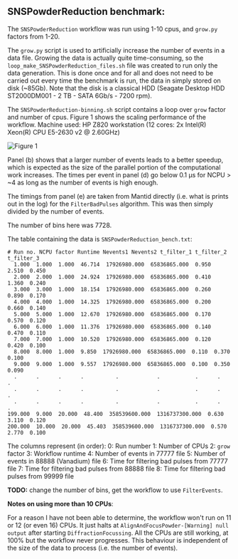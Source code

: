 ## SNSPowderReduction benchmark:

The `SNSPowderReduction` workflow was run using 1-10 cpus, and `grow.py` factors from 1-20.

The `grow.py` script is used to artificially increase the number of events in a data file.
Growing the data is actually quite time-consuming, so the `loop_make_SNSPowderReduction_files.sh` 
file was created to run only the data generation. This is done once and for all and does not need 
to be carried out every time the benchmark is run, the data in simply stored on disk (~85Gb). Note 
that the disk is a classical HDD (Seagate Desktop HDD ST2000DM001 - 2 TB - SATA 6Gb/s - 7200 rpm).

The `SNSPowderReduction-binning.sh` script contains a loop over `grow` factor and number of cpus.
Figure 1 shows the scaling performance of the workflow. Machine used: HP Z820 workstation (12 
cores: 2x Intel(R) Xeon(R) CPU E5-2630 v2 @ 2.60GHz)

![Figure 1](https://raw.githubusercontent.com/nvaytet/data-reduction-hardware-requirements/master/benchmarks/SNSPowderReduction_bench.png)

Panel (b) shows that a larger number of events leads to a better speedup, which is expected as the 
size of the parallel portion of the computational work increases. The times per event in panel (d) 
go below 0.1 &mu;s for NCPU > ~4 as long as the number of events is high enough.

The timings from panel (e) are taken from Mantid directly (i.e. what is prints out in the log) for
the `FilterBadPulses` algorithm. This was then simply divided by the number of events.

The number of bins here was 7728.

The table containing the data is `SNSPowderReduction_bench.txt`:

```
# Run no. NCPU factor Runtime Nevents1 Nevents2 t_filter_1 t_filter_2 t_filter_3
  1.000  1.000  1.000  46.714  17926980.000  65836865.000  0.950  2.510  0.450  
  2.000  2.000  1.000  24.924  17926980.000  65836865.000  0.410  1.360  0.240  
  3.000  3.000  1.000  18.154  17926980.000  65836865.000  0.260  0.890  0.170  
  4.000  4.000  1.000  14.325  17926980.000  65836865.000  0.200  0.660  0.140  
  5.000  5.000  1.000  12.670  17926980.000  65836865.000  0.170  0.570  0.120  
  6.000  6.000  1.000  11.376  17926980.000  65836865.000  0.140  0.470  0.110  
  7.000  7.000  1.000  10.520  17926980.000  65836865.000  0.120  0.420  0.100  
  8.000  8.000  1.000  9.850  17926980.000  65836865.000  0.110  0.370  0.100  
  9.000  9.000  1.000  9.557  17926980.000  65836865.000  0.100  0.350  0.090  
  .      .      .      .          .            .           .      .      .
  .      .      .      .          .            .           .      .      .
  .      .      .      .          .            .           .      .      .
199.000  9.000  20.000  48.400  358539600.000  1316737300.000  0.630  3.110  0.120  
200.000  10.000  20.000  45.403  358539600.000  1316737300.000  0.570  2.770  0.100 
```

The columns represent (in order):
0: Run number
1: Number of CPUs
2: `grow` factor
3: Workflow runtime
4: Number of events in 77777 file
5: Number of events in 88888 (Vanadium) file
6: Time for filtering bad pulses from 77777 file
7: Time for filtering bad pulses from 88888 file
8: Time for filtering bad pulses from 99999 file





**TODO:** change the number of bins, get the workflow to use `FilterEvents`.


**Notes on using more than 10 CPUs**:

For a reason I have not been able to determine, the workflow won't run on 11 or 12 (or even 16) 
CPUs. It just halts at `AlignAndFocusPowder-[Warning] null output` after starting 
`DiffractionFocussing`. All the CPUs are still working, at 100% but the workflow never progresses.
This behaviour is independent of the size of the data to process (i.e. the number of events).
